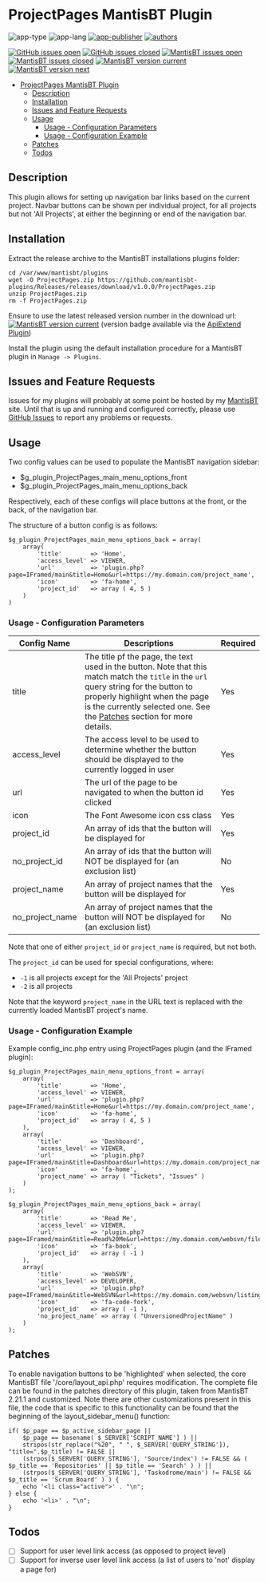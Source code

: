 # ProjectPages MantisBT Plugin

![app-type](https://img.shields.io/badge/category-mantisbt%20plugins-blue.svg)
![app-lang](https://img.shields.io/badge/language-php-blue.svg)
[![app-publisher](https://img.shields.io/badge/%20%20%F0%9F%93%A6%F0%9F%9A%80-app--publisher-e10000.svg)](https://github.com/spmeesseman/app-publisher)
[![authors](https://img.shields.io/badge/authors-scott%20meesseman-6F02B5.svg?logo=visual%20studio%20code)](https://github.com/spmeesseman)

[![GitHub issues open](https://img.shields.io/github/issues-raw/mantisbt-plugins/ProjectPages.svg?maxAge=2592000&logo=github)](https://github.com/mantisbt-plugins/ProjectPages/issues)
[![GitHub issues closed](https://img.shields.io/github/issues-closed-raw/mantisbt-plugins/ProjectPages.svg?maxAge=2592000&logo=github)](https://github.com/mantisbt-plugins/ProjectPages/issues)
[![MantisBT issues open](https://app1.spmeesseman.com/projects/plugins/ApiExtend/api/issues/countbadge/ProjectPages/open)](https://app1.spmeesseman.com/projects/set_project.php?project=ProjectPages&make_default=no&ref=bug_report_page.php)
[![MantisBT issues closed](https://app1.spmeesseman.com/projects/plugins/ApiExtend/api/issues/countbadge/ProjectPages/closed)](https://app1.spmeesseman.com/projects/set_project.php?project=ProjectPages&make_default=no&ref=bug_report_page.php)
[![MantisBT version current](https://app1.spmeesseman.com/projects/plugins/ApiExtend/api/versionbadge/ProjectPages/current)](https://app1.spmeesseman.com/projects/set_project.php?project=ProjectPages&make_default=no&ref=plugin.php?page=Releases/releases)
[![MantisBT version next](https://app1.spmeesseman.com/projects/plugins/ApiExtend/api/versionbadge/ProjectPages/next)](https://app1.spmeesseman.com/projects/set_project.php?project=ProjectPages&make_default=no&ref=plugin.php?page=Releases/releases)

- [ProjectPages MantisBT Plugin](#ProjectPages-MantisBT-Plugin)
  - [Description](#Description)
  - [Installation](#Installation)
  - [Issues and Feature Requests](#Issues-and-Feature-Requests)
  - [Usage](#Usage)
    - [Usage - Configuration Parameters](#Usage---Configuration-Parameters)
    - [Usage - Configuration Example](#Usage---Configuration-Example)
  - [Patches](#Patches)
  - [Todos](#Todos)

## Description

This plugin allows for setting up navigation bar links based on the current project.  Navbar buttons can be shown per individual project, for all projects but not 'All Projects', at either the beginning or end of the navigation bar.

## Installation

Extract the release archive to the MantisBT installations plugins folder:

    cd /var/www/mantisbt/plugins
    wget -O ProjectPages.zip https://github.com/mantisbt-plugins/Releases/releases/download/v1.0.0/ProjectPages.zip
    unzip ProjectPages.zip
    rm -f ProjectPages.zip

Ensure to use the latest released version number in the download url: [![MantisBT version current](https://app1.spmeesseman.com/projects/plugins/ApiExtend/api/versionbadge/ProjectPages/current)](https://app1.spmeesseman.com/projects) (version badge available via the [ApiExtend Plugin](https://github.com/mantisbt-plugins/ApiExtend))

Install the plugin using the default installation procedure for a MantisBT plugin in `Manage -> Plugins`.

## Issues and Feature Requests

Issues for my plugins will probably at some point be hosted by my [MantisBT](https://app1.spmeesseman.com/projects/set_project.php?project=ProjectPages&make_default=no&ref=bug_report_page.php) site.  Until that is up and running and configured correctly, please use [GitHub Issues](https://github.com/mantisbt-plugins/ProjectPages/issues) to report any problems or requests.

## Usage

Two config values can be used to populate the MantisBT navigation sidebar:

- $g_plugin_ProjectPages_main_menu_options_front
- $g_plugin_ProjectPages_main_menu_options_back

Respectively, each of these configs will place buttons at the front, or the back, of the navigation bar.

The structure of a button config is as follows:

    $g_plugin_ProjectPages_main_menu_options_back = array(
        array(
            'title'        => 'Home',
            'access_level' => VIEWER,
            'url'          => 'plugin.php?page=IFramed/main&title=Home&url=https://my.domain.com/project_name',
            'icon'         => 'fa-home',
            'project_id'   => array ( 4, 5 )
        )
    )

### Usage - Configuration Parameters

|Config Name|Descriptions|Required|
|-|-|-|
|title|The title pf the page, the text used in the button.  Note that this match match the `title` in the `url` query string for the button to properly highlight when the page is the currently selected one.  See the [Patches](#Patches) section for more details.|Yes|
|access_level|The access level to be used to determine whether the button should be displayed to the currently logged in user|Yes|
|url|The url of the page to be navigated to when the button id clicked|Yes|
|icon|The Font Awesome icon css class|Yes|
|project_id|An array of ids that the button will be displayed for|Yes|
|no_project_id|An array of ids that the button will NOT be displayed for (an exclusion list)|No|
|project_name|An array of project names that the button will be displayed for|Yes|
|no_project_name|An array of project names that the button will NOT be displayed for (an exclusion list)|No|

Note that one of either `project_id` or `project_name` is required, but not both.

The  `project_id` can be used for special configurations, where:

- `-1` is all projects except for the 'All Projects' project
- `-2` is all projects

Note that the keyword `project_name` in the URL text is replaced with the currently loaded MantisBT project's name.

### Usage - Configuration Example

Example config_inc.php entry using ProjectPages plugin (and the IFramed plugin):

    $g_plugin_ProjectPages_main_menu_options_front = array(
        array(
            'title'        => 'Home',
            'access_level' => VIEWER,
            'url'          => 'plugin.php?page=IFramed/main&title=Home&url=https://my.domain.com/project_name',
            'icon'         => 'fa-home',
            'project_id'   => array ( 4, 5 )
        ),
        array(
            'title'        => 'Dashboard',
            'access_level' => VIEWER,
            'url'          => 'plugin.php?page=IFramed/main&title=Dashboard&url=https://my.domain.com/project_name/dashboard',
            'icon'         => 'fa-home',
            'project_name' => array ( "Tickets", "Issues" )
        )
    );

    $g_plugin_ProjectPages_main_menu_options_back = array(
        array(
            'title'        => 'Read Me',
            'access_level' => VIEWER,
            'url'          => 'plugin.php?page=IFramed/main&title=Read%20Me&url=https://my.domain.com/websvn/filedetails.php%3Frepname=pja%26path=%2Fproject_name%2Ftrunk%2FREADME.md%26usemime=1',
            'icon'         => 'fa-book',
            'project_id'   => array ( -1 )
        ),
        array(
            'title'        => 'WebSVN',
            'access_level' => DEVELOPER,
            'url'          => 'plugin.php?page=IFramed/main&title=WebSVN&url=https://my.domain.com/websvn/listing.php%3Frepname=pja%26path=%2Fproject_name%2Ftrunk%2F',
            'icon'         => 'fa-code-fork',
            'project_id'   => array ( -1 ),
            'no_project_name' => array ( "UnversionedProjectName" )
        )
    );

## Patches

To enable navigation buttons to be 'highlighted' when selected, the core MantisBT file '/core/layout_api.php' requires modification.  The complete file can be found in the patches directory of this plugin, taken from MantisBT 2.21.1 and customized.  Note there are other customizations present in this file, the code that is specific to this functionality can be found that the beginning of the layout_sidebar_menu() function:

    if( $p_page == $p_active_sidebar_page ||
        $p_page == basename( $_SERVER['SCRIPT_NAME'] ) ||
        stripos(str_replace("%20", " ", $_SERVER['QUERY_STRING']), "title=".$p_title) != FALSE ||
        (strpos($_SERVER['QUERY_STRING'], 'Source/index') != FALSE && ( $p_title == 'Repositories' || $p_title == 'Search' ) ) ||
        (strpos($_SERVER['QUERY_STRING'], 'Taskodrome/main') != FALSE && $p_title == 'Scrum Board' ) ) {
        echo '<li class="active">' . "\n";
    } else {
        echo '<li>' . "\n";
    }

## Todos

- [ ] Support for user level link access (as opposed to project level)
- [ ] Support for inverse user level link access (a list of users to 'not' display a page for)
